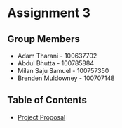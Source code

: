 # Assignment 3

## Group Members

- Adam Tharani - 100637702
- Abdul Bhutta - 100785884
- Milan Saju Samuel - 100757350
- Brenden Muldowney - 100707148

## Table of Contents
- [Project Proposal](Group26_ProjectProposal.pdf)
